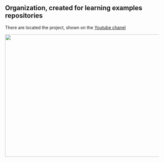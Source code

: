 ## Organization, created for learning examples repositories
There are located the project, shown on the [Youtube chanel](https://www.youtube.com/channel/UCWo-L544FErF9C1vyZVVYSw)

<p align="center">
	<img src="https://github.com/quddi/quddi/blob/main/assets/logo.gif"  width="800" height="400"/>
</p>
